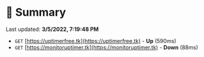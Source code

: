 # 📖 Summary
Last updated: **3/5/2022, 7:19:48 PM**

- `GET` [https://uptimerfree.tk](https://uptimerfree.tk) - **Up** (590ms)
- `GET` [https://monitoruptimer.tk](https://monitoruptimer.tk) - **Down** (88ms)
